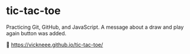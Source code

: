 # tic-tac-toe
Practicing Git, GitHub, and JavaScript. A message about a draw and play again button was added.

🔗 https://vickneee.github.io/tic-tac-toe/

